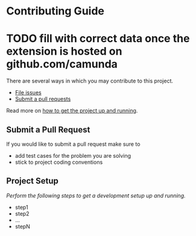 # Contributing Guide

# TODO fill with correct data once the extension is hosted on github.com/camunda

There are several ways in which you may contribute to this project.

* [File issues](link-to-issue-tracker)
* [Submit a pull requests](#submit-a-pull-request)

Read more on [how to get the project up and running](#project-setup).


## Submit a Pull Request

If you would like to submit a pull request make sure to 

- add test cases for the problem you are solving
- stick to project coding conventions


## Project Setup

_Perform the following steps to get a development setup up and running._

- step1
- step2
- ...
- stepN

